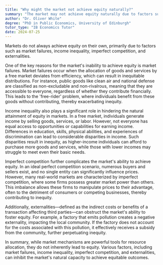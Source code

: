 ```yaml
---
title: "Why might the market not achieve equity naturally?"
summary: "The market may not achieve equity naturally due to factors such as market failures, income inequality, and imperfect competition."
author: "Dr. Oliver White"
degree: "PhD in Public Economics, University of Edinburgh"
tutor_type: "IB Economics Tutor"
date: 2024-07-25
---
```


Markets do not always achieve equity on their own, primarily due to factors such as market failures, income inequality, imperfect competition, and externalities.

One of the key reasons for the market's inability to achieve equity is market failures. Market failures occur when the allocation of goods and services by a free market deviates from efficiency, which can result in inequitable distributions. For instance, public goods like clean air and national defense are classified as non-excludable and non-rivalrous, meaning that they are accessible to everyone, regardless of whether they contribute financially. This leads to the 'free-rider' problem, where individuals benefit from these goods without contributing, thereby exacerbating inequity.

Income inequality also plays a significant role in hindering the natural attainment of equity in markets. In a free market, individuals generate income by selling goods, services, or labor. However, not everyone has equal access to opportunities or capabilities for earning income. Differences in education, skills, physical abilities, and experiences of discrimination can lead to considerable disparities in income. Such disparities result in inequity, as higher-income individuals can afford to purchase more goods and services, while those with lower incomes may struggle to meet even their basic needs.

Imperfect competition further complicates the market's ability to achieve equity. In an ideal perfect competition scenario, numerous buyers and sellers exist, and no single entity can significantly influence prices. However, many real-world markets are characterized by imperfect competition, where some firms possess greater market power than others. This imbalance allows these firms to manipulate prices to their advantage, often to the detriment of consumers or competing businesses, thereby contributing to inequity.

Additionally, externalities—defined as the indirect costs or benefits of a transaction affecting third parties—can obstruct the market's ability to foster equity. For example, a factory that emits pollution creates a negative externality, impacting the local community. If the factory does not account for the costs associated with this pollution, it effectively receives a subsidy from the community, further perpetuating inequity.

In summary, while market mechanisms are powerful tools for resource allocation, they do not inherently lead to equity. Various factors, including market failures, income inequality, imperfect competition, and externalities, can inhibit the market's natural capacity to achieve equitable outcomes.
    